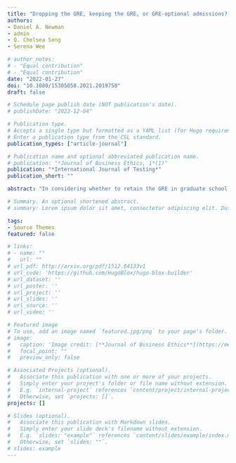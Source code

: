 ```yaml
---
title: "Dropping the GRE, keeping the GRE, or GRE-optional admissions? Considering tradeoffs and fairness"
authors:
- Daniel A. Newman
- admin
- Q. Chelsea Song
- Serena Wee

# author_notes:
# - "Equal contribution"
# - "Equal contribution"
date: "2022-01-27"
doi: "10.1080/15305058.2021.2019750"
draft: false

# Schedule page publish date (NOT publication's date).
# publishDate: "2023-12-04"

# Publication type.
# Accepts a single type but formatted as a YAML list (for Hugo requirements).
# Enter a publication type from the CSL standard.
publication_types: ["article-journal"]

# Publication name and optional abbreviated publication name.
# publication: "*Journal of Business Ethics, 1*(1)"
publication: "*International Journal of Testing*"
publication_short: ""

abstract: "In considering whether to retain the GRE in graduate school admissions, admissions committees often pursue two objectives: (a) performance in graduate school (e.g., admitting individuals who will perform better in classes and research), and (b) diversity/fairness (e.g., equal selection rates between demographic groups). Drawing upon HR research (adverse impact research), we address four issues in using the GRE. First, we review the tension created between two robust findings: (a) validity of the GRE for predicting graduate school performance (rooted in the principle of standardization and a half-century of educational and psychometric research), and (b) the achievement gap in test scores between demographic groups (rooted in several centuries of systemic racism). This empirical tension can often produce a local diversity-performance tradeoff for admissions committees. Second, we use Pareto-optimal tradeoff curves to formalize potential diversity-performance tradeoffs, guiding how much weight to assign the GRE in admissions. Whether dropping the GRE produces suboptimal admissions depends upon one’s relative valuation of diversity versus performance. Third, we review three distinct notions of test fairness—equality, test equity, and performance equity—which have differing implications for dropping the GRE. Finally, we consider test fairness under GRE-optional admissions, noting the missing data problem when GRE is an incomplete variable."

# Summary. An optional shortened abstract.
# summary: Lorem ipsum dolor sit amet, consectetur adipiscing elit. Duis posuere tellus ac convallis placerat. Proin tincidunt magna sed ex sollicitudin condimentum.

tags:
- Source Themes
featured: false

# links:
# - name: ""
#   url: ""
# url_pdf: http://arxiv.org/pdf/1512.04133v1
# url_code: 'https://github.com/HugoBlox/hugo-blox-builder'
# url_dataset: ''
# url_poster: ''
# url_project: ''
# url_slides: ''
# url_source: ''
# url_video: ''

# Featured image
# To use, add an image named `featured.jpg/png` to your page's folder. 
# image:
#   caption: 'Image credit: [**Journal of Business Ethics**](https://media.springernature.com/w316/springer-static/cover-hires/journal/10551?as=webp)'
#   focal_point: ""
#   preview_only: false

# Associated Projects (optional).
#   Associate this publication with one or more of your projects.
#   Simply enter your project's folder or file name without extension.
#   E.g. `internal-project` references `content/project/internal-project/index.md`.
#   Otherwise, set `projects: []`.
projects: []

# Slides (optional).
#   Associate this publication with Markdown slides.
#   Simply enter your slide deck's filename without extension.
#   E.g. `slides: "example"` references `content/slides/example/index.md`.
#   Otherwise, set `slides: ""`.
# slides: example
---
```


<!-- {{% callout note %}}
Click the *Cite* button above to demo the feature to enable visitors to import publication metadata into their reference management software.
{{% /callout %}}

{{% callout note %}}
Create your slides in Markdown - click the *Slides* button to check out the example.
{{% /callout %}}

Add the publication's **full text** or **supplementary notes** here. You can use rich formatting such as including [code, math, and images](https://docs.hugoblox.com/content/writing-markdown-latex/). -->
